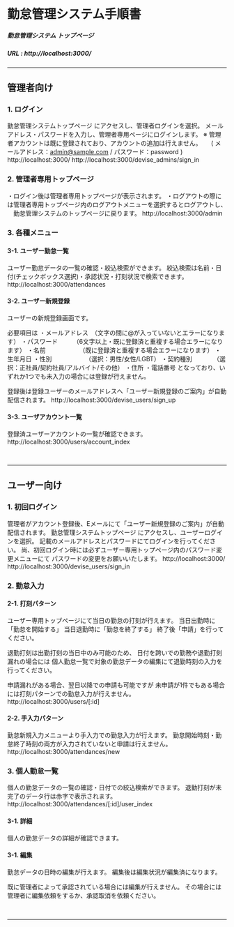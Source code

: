 # 勤怠管理システム手順書

##### 勤怠管理システム トップページ
##### URL : http://localhost:3000/

***
## 管理者向け

### 1. ログイン
勤怠管理システムトップページ にアクセスし、管理者ログインを選択。
メールアドレス・パスワードを入力し、管理者専用ページにログインします。
  ※ 管理者アカウントは既に登録されており、アカウントの追加は行えません。
　 ( メールアドレス：admin@sample.com / パスワード：password )
http://localhost:3000/
http://localhost:3000/devise_admins/sign_in

### 2. 管理者専用トップページ
・ログイン後は管理者専用トップページが表示されます。
・ログアウトの際には管理者専用トップページ内のログアウトメニューを選択するとログアウトし、
　勤怠管理システムのトップページに戻ります。
http://localhost:3000/admin

### 3. 各種メニュー

#### 3-1. ユーザー勤怠一覧
ユーザー勤怠データの一覧の確認・絞込検索ができます。
絞込検索は名前・日付(チェックボックス選択)・承認状況・打刻状況で検索できます。
http://localhost:3000/attendances

#### 3-2. ユーザー新規登録
ユーザーの新規登録画面です。

必要項目は
・メールアドレス　（文字の間に@が入っていないとエラーになります）
・パスワード　　　（6文字以上・既に登録済と重複する場合エラーになります）
・名前　　　　　　（既に登録済と重複する場合エラーになります）
・生年月日
・性別　　　　　　（選択：男性/女性/LGBT）
・契約種別　　　　（選択：正社員/契約社員/アルバイト/その他）
・住所
・電話番号
となっており、いずれか1つでも未入力の場合には登録が行えません。

登録後は登録ユーザーのメールアドレスへ「ユーザー新規登録のご案内」が自動配信されます。
http://localhost:3000/devise_users/sign_up

#### 3-3. ユーザアカウント一覧
登録済ユーザーアカウントの一覧が確認できます。
http://localhost:3000/users/account_index

<br>

***
## ユーザー向け

### 1. 初回ログイン
管理者がアカウント登録後、Eメールにて「ユーザー新規登録のご案内」が自動配信されます。
勤怠管理システムトップページ にアクセスし、ユーザーログインを選択。
記載のメールアドレスとパスワードにてログインを行ってください。
尚、初回ログイン時には必ずユーザー専用トップページ内のパスワード変更メニューにて
パスワードの変更をお願いいたします。
http://localhost:3000/
http://localhost:3000/devise_users/sign_in

### 2. 勤怠入力
#### 2-1. 打刻パターン
ユーザー専用トップページにて当日の勤怠の打刻が行えます。
当日出勤時に「勤怠を開始する」
当日退勤時に「勤怠を終了する」
終了後「申請」を行ってください。

退勤打刻は出勤打刻の当日中のみ可能のため、
日付を跨いでの勤務や退勤打刻漏れの場合には
個人勤怠一覧で対象の勤怠データの編集にて退勤時刻の入力を行ってください。

申請漏れがある場合、翌日以降での申請も可能ですが
未申請が1件でもある場合には打刻パターンでの勤怠入力が行えません。
http://localhost:3000/users/[:id]

#### 2-2. 手入力パターン
勤怠新規入力メニューより手入力での勤怠入力が行えます。
勤怠開始時刻・勤怠終了時刻の両方が入力されていないと申請は行えません。
http://localhost:3000/attendances/new

### 3. 個人勤怠一覧
個人の勤怠データの一覧の確認・日付での絞込検索ができます。
退勤打刻が未完了のデータ行は赤字で表示されます。
http://localhost:3000/attendances/[:id]/user_index

#### 3-1. 詳細 
個人の勤怠データの詳細が確認できます。

#### 3-1. 編集
勤怠データの日時の編集が行えます。
編集後は編集状況が編集済になります。

既に管理者によって承認されている場合には編集が行えません。
その場合には管理者に編集依頼をするか、承認取消を依頼ください。

<br>

***

